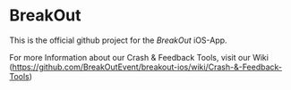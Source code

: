 # BreakOut

This is the official github project for the _BreakOut_ iOS-App.

For more Information about our Crash & Feedback Tools, visit our Wiki (https://github.com/BreakOutEvent/breakout-ios/wiki/Crash-&-Feedback-Tools)
